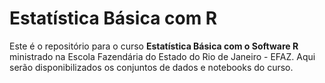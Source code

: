 # Estatística Básica com R

Este é o repositório para o curso **Estatística Básica com o Software R** ministrado na Escola Fazendária do Estado do Rio de Janeiro - EFAZ.
Aqui serão disponibilizados os conjuntos de dados e notebooks do curso.
